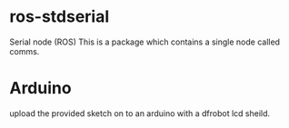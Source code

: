 # ros-stdserial
Serial node (ROS)
This is a package which contains a single node called comms.

# Arduino
upload the provided sketch on to an arduino with a dfrobot lcd sheild. 
